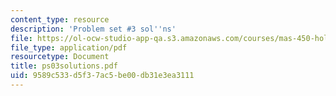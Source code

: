 ```yaml
---
content_type: resource
description: 'Problem set #3 sol''ns'
file: https://ol-ocw-studio-app-qa.s3.amazonaws.com/courses/mas-450-holographic-imaging-spring-2003/9589c533d5f37ac5be00db31e3ea3111_ps03solutions.pdf
file_type: application/pdf
resourcetype: Document
title: ps03solutions.pdf
uid: 9589c533-d5f3-7ac5-be00-db31e3ea3111
---
```

